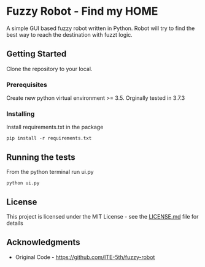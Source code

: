 # Fuzzy Robot - Find my HOME

A simple GUI based fuzzy robot written in Python. Robot will try to find the best way to reach the destination with fuzzt logic.

## Getting Started

Clone the repository to your local.

### Prerequisites

Create new python virtual environment >= 3.5. Orginally tested in 3.7.3

### Installing

Install requirements.txt in the package

```
pip install -r requirements.txt
```

## Running the tests

From the python terminal run ui.py
```
python ui.py
```

## License

This project is licensed under the MIT License - see the [LICENSE.md](LICENSE.md) file for details

## Acknowledgments

* Original Code - https://github.com/ITE-5th/fuzzy-robot

